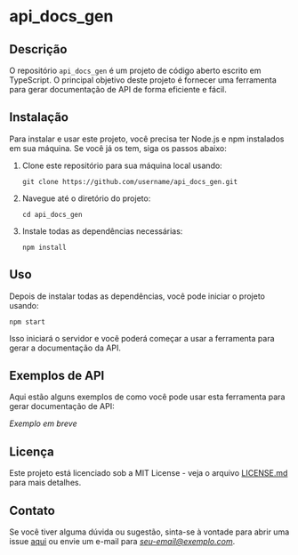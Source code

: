 # api_docs_gen

## Descrição

O repositório `api_docs_gen` é um projeto de código aberto escrito em TypeScript. O principal objetivo deste projeto é fornecer uma ferramenta para gerar documentação de API de forma eficiente e fácil.

## Instalação

Para instalar e usar este projeto, você precisa ter Node.js e npm instalados em sua máquina. Se você já os tem, siga os passos abaixo:

1. Clone este repositório para sua máquina local usando:

   ```
   git clone https://github.com/username/api_docs_gen.git
   ```
   
2. Navegue até o diretório do projeto:

   ```
   cd api_docs_gen
   ```
   
3. Instale todas as dependências necessárias:

   ```
   npm install
   ```

## Uso

Depois de instalar todas as dependências, você pode iniciar o projeto usando:

```
npm start
```

Isso iniciará o servidor e você poderá começar a usar a ferramenta para gerar a documentação da API.

## Exemplos de API

Aqui estão alguns exemplos de como você pode usar esta ferramenta para gerar documentação de API:

*Exemplo em breve*

## Licença

Este projeto está licenciado sob a MIT License - veja o arquivo [LICENSE.md](LICENSE.md) para mais detalhes.

## Contato

Se você tiver alguma dúvida ou sugestão, sinta-se à vontade para abrir uma issue [aqui](https://github.com/dants0/api_docs_gen/issues) ou envie um e-mail para *seu-email@exemplo.com*.
